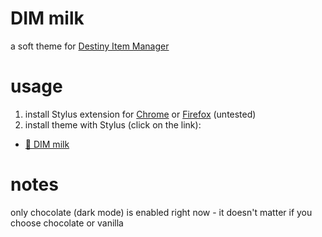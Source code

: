 # DIM milk
a soft theme for [Destiny Item Manager](https://github.com/DestinyItemManager/DIM)
# usage
1. install Stylus extension for [Chrome](https://chrome.google.com/webstore/detail/stylus/clngdbkpkpeebahjckkjfobafhncgmne) or [Firefox](https://addons.mozilla.org/en-US/firefox/addon/styl-us/) (untested)
2. install theme with Stylus (click on the link):
  - [🧋 DIM milk](https://milkembers.github.io/DIM-milk/DIM-milk.user.css)
# notes
only chocolate (dark mode) is enabled right now - it doesn't matter if you choose chocolate or vanilla